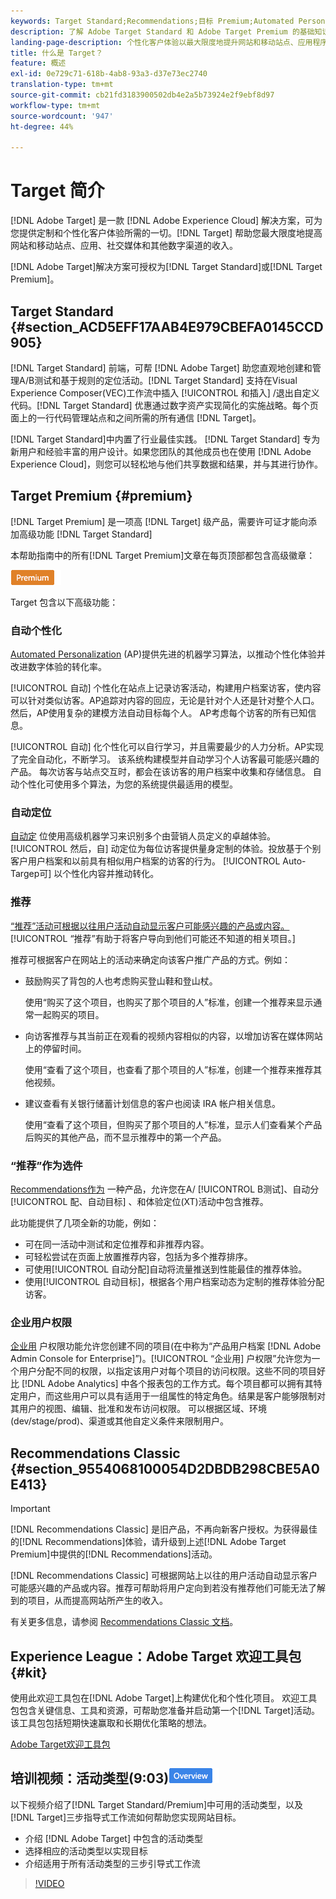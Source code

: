 ```yaml
---
keywords: Target Standard;Recommendations;目标 Premium;Automated Personalization；自动目标；自动目标；权限；什么是adobe目标;
description: 了解 Adobe Target Standard 和 Adobe Target Premium 的基础知识。Target Premium 包含标准产品中不提供的高级功能。
landing-page-description: 个性化客户体验以最大限度地提升网站和移动站点、应用程序、社交媒体和其他数字渠道的收入。
title: 什么是 Target？
feature: 概述
exl-id: 0e729c71-618b-4ab8-93a3-d37e73ec2740
translation-type: tm+mt
source-git-commit: cb21fd3183900502db4e2a5b73924e2f9ebf8d97
workflow-type: tm+mt
source-wordcount: '947'
ht-degree: 44%

---
```


# Target 简介

[!DNL Adobe Target] 是一款 [!DNL Adobe Experience Cloud] 解决方案，可为您提供定制和个性化客户体验所需的一切。[!DNL Target] 帮助您最大限度地提高网站和移动站点、应用、社交媒体和其他数字渠道的收入。

[!DNL Adobe Target]解决方案可授权为[!DNL Target Standard]或[!DNL Target Premium]。

## Target Standard {#section_ACD5EFF17AAB4E979CBEFA0145CCD905}

[!DNL Target Standard] 前端，可帮 [!DNL Adobe Target] 助您直观地创建和管理A/B测试和基于规则的定位活动。[!DNL Target Standard] 支持在Visual Experience Composer(VEC)工作流中插入 [!UICONTROL 和插入] /退出自定义代码。[!DNL Target Standard] 优惠通过数字资产实现简化的实施战略。每个页面上的一行代码管理站点和之间所需的所有通信 [!DNL Target]。

[!DNL Target Standard]中内置了行业最佳实践。 [!DNL Target Standard] 专为新用户和经验丰富的用户设计。如果您团队的其他成员也在使用 [!DNL Adobe Experience Cloud]，则您可以轻松地与他们共享数据和结果，并与其进行协作。

## Target Premium {#premium}

[!DNL Target Premium] 是一项高 [!DNL Target] 级产品，需要许可证才能向添加高级功能 [!DNL Target Standard]

本帮助指南中的所有[!DNL Target Premium]文章在每页顶部都包含高级徽章：

![Premium 徽章](/help/assets/premium.png)

Target 包含以下高级功能：

### 自动个性化

[Automated Personalization](/help/c-activities/t-automated-personalization/automated-personalization.md#task_8AAF837796D74CF893CA2F88BA1491C9) (AP)提供先进的机器学习算法，以推动个性化体验并改进数字体验的转化率。

[!UICONTROL 自动] 个性化在站点上记录访客活动，构建用户档案访客，使内容可以针对类似访客。AP追踪对内容的回应，无论是针对个人还是针对整个人口。 然后，AP使用复杂的建模方法自动目标每个人。 AP考虑每个访客的所有已知信息。

[!UICONTROL 自动] 化个性化可以自行学习，并且需要最少的人力分析。AP实现了完全自动化，不断学习。 该系统构建模型并自动学习个人访客最可能感兴趣的产品。 每次访客与站点交互时，都会在该访客的用户档案中收集和存储信息。 自动个性化可使用多个算法，为您的系统提供最适用的模型。

### 自动定位

[自动定](/help/c-activities/auto-target/auto-target-to-optimize.md) 位使用高级机器学习来识别多个由营销人员定义的卓越体验。[!UICONTROL 然后，自] 动定位为每位访客提供量身定制的体验。投放基于个别客户用户档案和以前具有相似用户档案的访客的行为。 [!UICONTROL Auto-Targep可] 以个性化内容并推动转化。

### 推荐

[“推荐”活动可根据以往用户活动自动显示客户可能感兴趣的产品或内容。](/help/c-recommendations/recommendations.md#concept_7556C8A4543942F2A77B13A29339C0C0)[!UICONTROL “推荐”有助于将客户导向到他们可能还不知道的相关项目。]

推荐可根据客户在网站上的活动来确定向该客户推广产品的方式。例如：

* 鼓励购买了背包的人也考虑购买登山鞋和登山杖。

   使用“购买了这个项目，也购买了那个项目的人”标准，创建一个推荐来显示通常一起购买的项目。

* 向访客推荐与其当前正在观看的视频内容相似的内容，以增加访客在媒体网站上的停留时间。

   使用“查看了这个项目，也查看了那个项目的人”标准，创建一个推荐来推荐其他视频。

* 建议查看有关银行储蓄计划信息的客户也阅读 IRA 帐户相关信息。

   使用“查看了这个项目，但购买了那个项目的人”标准，显示人们查看某个产品后购买的其他产品，而不显示推荐中的第一个产品。

### “推荐”作为选件

[Recommendations作为](/help/c-recommendations/recommendations-as-an-offer.md) 一种产品，允许您在A/ [!UICONTROL B测试]、自动分 [!UICONTROL 配、自动目标]   、和体验定位(XT)活动中包含推荐。

此功能提供了几项全新的功能，例如：

* 可在同一活动中测试和定位推荐和非推荐内容。
* 可轻松尝试在页面上放置推荐内容，包括为多个推荐排序。
* 可使用[!UICONTROL 自动分配]自动将流量推送到性能最佳的推荐体验。
* 使用[!UICONTROL 自动目标]，根据各个用户档案动态为定制的推荐体验分配访客。

### 企业用户权限

[企业用](/help/administrating-target/c-user-management/property-channel/property-channel.md#concept_E396B16FA2024ADBA27BC056138F9838) 户权限功能允许您创建不同的项目(在中称为“产品用户档案 [!DNL Adobe Admin Console for Enterprise]”)。[!UICONTROL “企业用] 户权限”允许您为一个用户分配不同的权限，以指定该用户对每个项目的访问权限。这些不同的项目好比 [!DNL Adobe Analytics] 中各个报表包的工作方式。每个项目都可以拥有其特定用户，而这些用户可以具有适用于一组属性的特定角色。结果是客户能够限制对其用户的视图、编辑、批准和发布访问权限。 可以根据区域、环境(dev/stage/prod)、渠道或其他自定义条件来限制用户。

## Recommendations Classic {#section_9554068100054D2DBDB298CBE5A0E413}

>[!IMPORTANT]
>
>[!DNL Recommendations Classic] 是旧产品，不再向新客户授权。为获得最佳的[!DNL Recommendations]体验，请升级到上述[!DNL Adobe Target Premium]中提供的[!DNL Recommendations]活动。

[!DNL Recommendations Classic] 可根据网站上以往的用户活动自动显示客户可能感兴趣的产品或内容。推荐可帮助将用户定向到若没有推荐他们可能无法了解到的项目，从而提高网站所产生的收入。

有关更多信息，请参阅 [Recommendations Classic 文档](/help/assets/adobe-recommendations-classic.pdf)。

## Experience League：Adobe Target 欢迎工具包 {#kit}

使用此欢迎工具包在[!DNL Adobe Target]上构建优化和个性化项目。 欢迎工具包包含关键信息、工具和资源，可帮助您准备并启动第一个[!DNL Target]活动。 该工具包包括短期快速赢取和长期优化策略的想法。

[Adobe Target欢迎工具包](https://expleague.azureedge.net/pdf/Adobe-Target-Welcome-Kit.pdf)

## 培训视频：活动类型(9:03)![概述徽章](/help/assets/overview.png)

以下视频介绍了[!DNL Target Standard/Premium]中可用的活动类型，以及[!DNL Target]三步指导式工作流如何帮助您实现网站目标。

* 介绍 [!DNL Adobe Target] 中包含的活动类型
* 选择相应的活动类型以实现目标
* 介绍适用于所有活动类型的三步引导式工作流

>[!VIDEO](https://video.tv.adobe.com/v/17386)
